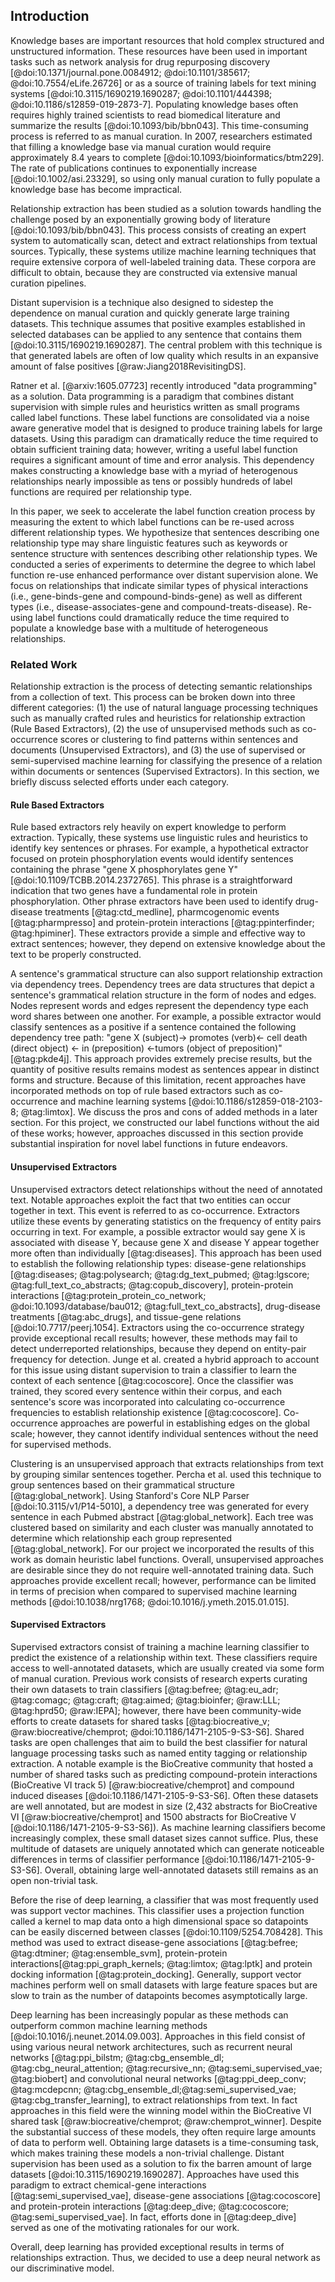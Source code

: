 ## Introduction

Knowledge bases are important resources that hold complex structured and unstructured information. 
These resources have been used in important tasks such as network analysis for drug repurposing discovery [@doi:10.1371/journal.pone.0084912; @doi:10.1101/385617; @doi:10.7554/eLife.26726] or as a source of training labels for text mining systems [@doi:10.3115/1690219.1690287; @doi:10.1101/444398; @doi:10.1186/s12859-019-2873-7]. 
Populating knowledge bases often requires highly trained scientists to read biomedical literature and summarize the results [@doi:10.1093/bib/bbn043].
This time-consuming process is referred to as manual curation.
In 2007, researchers estimated that filling a knowledge base via manual curation would require approximately 8.4 years to complete [@doi:10.1093/bioinformatics/btm229]. 
The rate of publications continues to exponentially increase [@doi:10.1002/asi.23329], so using only manual curation to fully populate a knowledge base has become impractical.  

Relationship extraction has been studied as a solution towards handling the challenge posed by an exponentially growing body of literature [@doi:10.1093/bib/bbn043].
This process consists of creating an expert system to automatically scan, detect and extract relationships from textual sources.
Typically, these systems utilize machine learning techniques that require extensive corpora of well-labeled training data.
These corpora are difficult to obtain, because they are constructed via extensive manual curation pipelines.  

Distant supervision is a technique also designed to sidestep the dependence on manual curation and quickly generate large training datasets.
This technique assumes that positive examples established in selected databases can be applied to any sentence that contains them [@doi:10.3115/1690219.1690287].
The central problem with this technique is that generated labels are often of low quality which results in an expansive amount of false positives [@raw:Jiang2018RevisitingDS].  

Ratner et al. [@arxiv:1605.07723] recently introduced "data programming" as a solution.
Data programming is a paradigm that combines distant supervision with simple rules and heuristics written as small programs called label functions.
These label functions are consolidated via a noise aware generative model that is designed to produce training labels for large datasets.
Using this paradigm can dramatically reduce the time required to obtain sufficient training data; however, writing a useful label function requires a significant amount of time and error analysis.
This dependency makes constructing a knowledge base with a myriad of heterogenous relationships nearly impossible as tens or possibly hundreds of label functions are required per relationship type.  

In this paper, we seek to accelerate the label function creation process by measuring the extent to which label functions can be re-used across different relationship types.
We hypothesize that sentences describing one relationship type may share linguistic features such as keywords or sentence structure with sentences describing other relationship types.
We conducted a series of experiments to determine the degree to which label function re-use enhanced performance over distant supervision alone.
We focus on relationships that indicate similar types of physical interactions (i.e., gene-binds-gene and compound-binds-gene) as well as different types (i.e., disease-associates-gene and compound-treats-disease).
Re-using label functions could dramatically reduce the time required to populate a knowledge base with a multitude of heterogeneous relationships.

### Related Work

Relationship extraction is the process of detecting semantic relationships from a collection of text.
This process can be broken down into three different categories: (1) the use of natural language processing techniques such as manually crafted rules and heuristics for relationship extraction (Rule Based Extractors), (2) the use of unsupervised methods such as co-occurrence scores or clustering to find patterns within sentences and documents (Unsupervised Extractors), and (3) the use of supervised or semi-supervised machine learning for classifying the presence of a relation within documents or sentences (Supervised Extractors).
In this section, we briefly discuss selected efforts under each category.

#### Rule Based Extractors

Rule based extractors rely heavily on expert knowledge to perform extraction.
Typically, these systems use linguistic rules and heuristics to identify key sentences or phrases.
For example, a hypothetical extractor focused on protein phosphorylation events would identify sentences containing the phrase "gene X phosphorylates gene Y" [@doi:10.1109/TCBB.2014.2372765].
This phrase is a straightforward indication that two genes have a fundamental role in protein phosphorylation.
Other phrase extractors have been used to identify drug-disease treatments [@tag:ctd_medline], pharmcogenomic events [@tag:pharmpresso] and protein-protein interactions [@tag:ppinterfinder; @tag:hpiminer].
These extractors provide a simple and effective way to extract sentences; however, they depend on extensive knowledge about the text to be properly constructed.

A sentence's grammatical structure can also support relationship extraction via dependency trees.
Dependency trees are data structures that depict a sentence's grammatical relation structure in the form of nodes and edges.
Nodes represent words and edges represent the dependency type each word shares between one another.
For example, a possible extractor would classify sentences as a positive if a sentence contained the following dependency tree path: "gene X (subject)-> promotes (verb)<- cell death (direct object) <- in (preposition) <-tumors (object of preposition)" [@tag:pkde4j].
This approach provides extremely precise results, but the quantity of positive results remains modest as sentences appear in distinct forms and structure.
Because of this limitation, recent approaches have incorporated methods on top of rule based extractors such as co-occurrence and machine learning systems [@doi:10.1186/s12859-018-2103-8; @tag:limtox].
We discuss the pros and cons of added methods in a later section.
For this project, we constructed our label functions without the aid of these works; however, approaches discussed in this section provide substantial inspiration for novel label functions in future endeavors.

#### Unsupervised Extractors

Unsupervised extractors detect relationships without the need of annotated text.
Notable approaches exploit the fact that two entities can occur together in text.
This event is referred to as co-occurrence.
Extractors utilize these events by generating statistics on the frequency of entity pairs occurring in text.
For example, a possible extractor would say gene X is associated with disease Y, because gene X and disease Y appear together more often than individually [@tag:diseases].
This approach has been used to establish the following relationship types: disease-gene relationships [@tag:diseases; @tag:polysearch; @tag:dg_text_pubmed; @tag:lgscore; @tag:full_text_co_abstracts; @tag:copub_discovery], protein-protein interactions [@tag:protein_protein_co_network; @doi:10.1093/database/bau012; @tag:full_text_co_abstracts], drug-disease treatments [@tag:abc_drugs], and tissue-gene relations [@doi:10.7717/peerj.1054].
Extractors using the co-occurrence strategy provide exceptional recall results; however, these methods may fail to detect underreported relationships, because they depend on entity-pair frequency for detection.
Junge et al. created a hybrid approach to account for this issue using distant supervision to train a classifier to learn the context of each sentence [@tag:cocoscore].
Once the classifier was trained, they scored every sentence within their corpus, and each sentence's score was incorporated into calculating co-occurrence frequencies to establish relationship existence [@tag:cocoscore].
Co-occurrence approaches are powerful in establishing edges on the global scale; however, they cannot identify individual sentences without the need for supervised methods.  

Clustering is an unsupervised approach that extracts relationships from text by grouping similar sentences together.
Percha et al. used this technique to group sentences based on their grammatical structure [@tag:global_network].
Using Stanford's Core NLP Parser [@doi:10.3115/v1/P14-5010], a dependency tree was generated for every sentence in each Pubmed abstract [@tag:global_network].
Each tree was clustered based on similarity and each cluster was manually annotated to determine which relationship each group represented [@tag:global_network].
For our project we incorporated the results of this work as domain heuristic label functions.
Overall, unsupervised approaches are desirable since they do not require well-annotated training data. 
Such approaches provide excellent recall; however, performance can be limited in terms of precision when compared to supervised machine learning methods [@doi:10.1038/nrg1768; @doi:10.1016/j.ymeth.2015.01.015].

#### Supervised Extractors

Supervised extractors consist of training a machine learning classifier to predict the existence of a relationship within text.
These classifiers require access to well-annotated datasets, which are usually created via some form of manual curation.
Previous work consists of research experts curating their own datasets to train classifiers [@tag:befree; @tag:eu_adr; @tag:comagc; @tag:craft; @tag:aimed; @tag:bioinfer; @raw:LLL; @tag:hprd50; @raw:IEPA]; however, there have been community-wide efforts to create datasets for shared tasks [@tag:biocreative_v; @raw:biocreative/chemprot; @doi:10.1186/1471-2105-9-S3-S6].
Shared tasks are open challenges that aim to build the best classifier for natural language processing tasks such as named entity tagging or relationship extraction. 
A notable example is the BioCreative community that hosted a number of shared tasks such as predicting compound-protein interactions (BioCreative VI track 5) [@raw:biocreative/chemprot] and compound induced diseases [@doi:10.1186/1471-2105-9-S3-S6].
Often these datasets are well annotated, but are modest in size (2,432 abstracts  for BioCreative VI [@raw:biocreative/chemprot] and 1500 abstracts for BioCreative V [@doi:10.1186/1471-2105-9-S3-S6]).
As machine learning classifiers become increasingly complex, these small dataset sizes cannot suffice.
Plus, these multitude of datasets are uniquely annotated which can generate noticeable differences in terms of classifier performance [@doi:10.1186/1471-2105-9-S3-S6].
Overall, obtaining large well-annotated datasets still remains as an open non-trivial task.

Before the rise of deep learning, a classifier that was most frequently used was support vector machines.
This classifier uses a projection function called a kernel to map data onto a high dimensional space so datapoints can be easily discerned between classes [@doi:10.1109/5254.708428].
This method was used to extract disease-gene associations [@tag:befree; @tag:dtminer; @tag:ensemble_svm], protein-protein interactions[@tag:ppi_graph_kernels; @tag:limtox; @tag:lptk] and protein docking information [@tag:protein_docking].
Generally, support vector machines perform well on small datasets with large feature spaces but are slow to train as the number of datapoints becomes asymptotically large.

Deep learning has been increasingly popular as these methods can outperform common machine learning methods [@doi:10.1016/j.neunet.2014.09.003].
Approaches in this field consist of using various neural network architectures, such as recurrent neural networks [@tag:ppi_bilstm; @tag:cbg_ensemble_dl; @tag:cbg_neural_attention; @tag:recursive_nn; @tag:semi_supervised_vae; @tag:biobert] and convolutional neural networks [@tag:ppi_deep_conv; @tag:mcdepcnn; @tag:cbg_ensemble_dl;@tag:semi_supervised_vae; @tag:cbg_transfer_learning], to extract relationships from text.
In fact approaches in this field were the winning model within the BioCreative VI shared task [@raw:biocreative/chemprot; @raw:chemprot_winner].
Despite the substantial success of these models, they often require large amounts of data to perform well.
Obtaining large datasets is a time-consuming task, which makes training these models a non-trivial challenge.
Distant supervision has been used as a solution to fix the barren amount of large datasets [@doi:10.3115/1690219.1690287].
Approaches have used this paradigm to extract chemical-gene interactions [@tag:semi_supervised_vae], disease-gene associations [@tag:cocoscore] and protein-protein interactions [@tag:deep_dive; @tag:cocoscore; @tag:semi_supervised_vae].
In fact, efforts done in [@tag:deep_dive] served as one of the motivating rationales for our work.  

Overall, deep learning has provided exceptional results in terms of relationships extraction.
Thus, we decided to use a deep neural network as our discriminative model.

